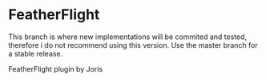 # FeatherFlight

This branch is where new implementations will be commited and tested, therefore i do not recommend using this version.
Use the master branch for a stable release.

FeatherFlight plugin by Joris
